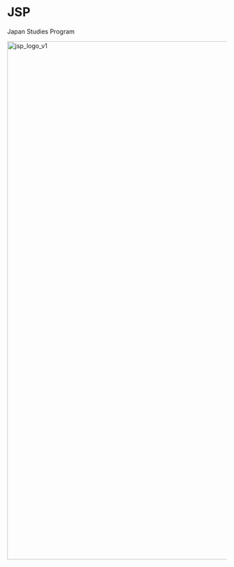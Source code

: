 # JSP

Japan Studies Program

<img width="1189" alt="jsp_logo_v1" src="https://user-images.githubusercontent.com/416977/37650652-e9440930-2c78-11e8-8259-2fde61e882c9.png">

